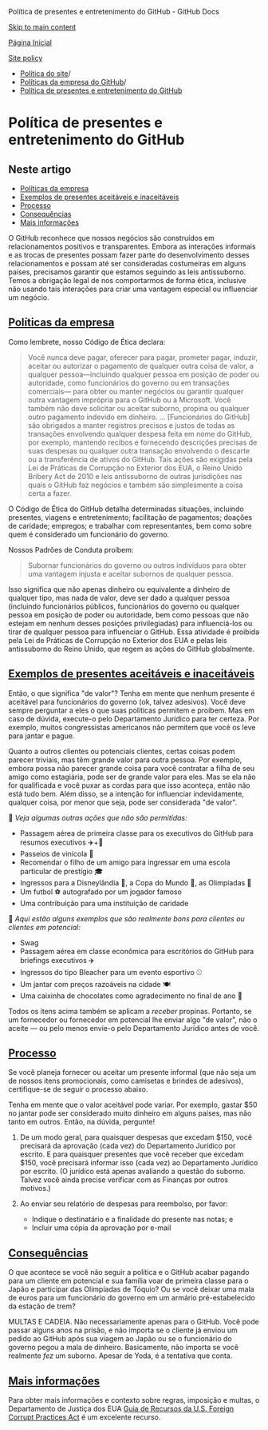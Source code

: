 Política de presentes e entretenimento do GitHub - GitHub Docs

[Skip to main content](#main-content)

[Página Inicial](/pt)

[Site policy](/pt/site-policy)

* [Política do site](/pt/site-policy)/
* [Políticas da empresa do GitHub](/pt/site-policy/github-company-policies)/
* [Política de presentes e entretenimento do GitHub](/pt/site-policy/github-company-policies/github-gifts-and-entertainment-policy)

Política de presentes e entretenimento do GitHub
==========

Neste artigo
----------

* [Políticas da empresa](#company-policies)
* [Exemplos de presentes aceitáveis e inaceitáveis](#examples-of-acceptable-and-unacceptable-gifts)
* [Processo](#process)
* [Consequências](#consequences)
* [Mais informações](#more-information)

O GitHub reconhece que nossos negócios são construídos em relacionamentos positivos e transparentes. Embora as interações informais e as trocas de presentes possam fazer parte do desenvolvimento desses relacionamentos e possam até ser consideradas costumeiras em alguns países, precisamos garantir que estamos seguindo as leis antissuborno. Temos a obrigação legal de nos comportarmos de forma ética, inclusive não usando tais interações para criar uma vantagem especial ou influenciar um negócio.

[Políticas da empresa](#company-policies)
----------

Como lembrete, nosso Código de Ética declara:

>
>
> Você nunca deve pagar, oferecer para pagar, prometer pagar, induzir, aceitar ou autorizar o pagamento de qualquer outra coisa de valor, a qualquer pessoa—incluindo qualquer pessoa em posição de poder ou autoridade, como funcionários do governo ou em transações comerciais— para obter ou manter negócios ou garantir qualquer outra vantagem imprópria para o GitHub ou a Microsoft. Você também não deve solicitar ou aceitar suborno, propina ou qualquer outro pagamento indevido em dinheiro. ... [Funcionários do GitHub] são obrigados a manter registros precisos e justos de todas as transações envolvendo qualquer despesa feita em nome do GitHub, por exemplo, mantendo recibos e fornecendo descrições precisas de suas despesas ou qualquer outra transação envolvendo o descarte ou a transferência de ativos do GitHub. Tais ações são exigidas pela Lei de Práticas de Corrupção no Exterior dos EUA, o Reino Unido Bribery Act de 2010 e leis antissuborno de outras jurisdições nas quais o GitHub faz negócios e também são simplesmente a coisa certa a fazer.
>
>

O Código de Ética do GitHub detalha determinadas situações, incluindo presentes, viagens e entretenimento; facilitação de pagamentos; doações de caridade; empregos; e trabalhar com representantes, bem como sobre quem é considerado um funcionário do governo.

Nossos Padrões de Conduta proíbem:

>
>
> Subornar funcionários do governo ou outros indivíduos para obter uma vantagem injusta e aceitar subornos de qualquer pessoa.
>
>

Isso significa que não apenas dinheiro ou equivalente a dinheiro de qualquer tipo, mas nada de valor, deve ser dado a qualquer pessoa (incluindo funcionários públicos, funcionários do governo ou qualquer pessoa em posição de poder ou autoridade, bem como pessoas que não estejam em nenhum desses posições privilegiadas) para influenciá-los ou tirar de qualquer pessoa para influenciar o GitHub. Essa atividade é proibida pela Lei de Práticas de Corrupção no Exterior dos EUA e pelas leis antissuborno do Reino Unido, que regem as ações do GitHub globalmente.

[Exemplos de presentes aceitáveis e inaceitáveis](#examples-of-acceptable-and-unacceptable-gifts)
----------

Então, o que significa "de valor"? Tenha em mente que nenhum presente é aceitável para funcionários do governo (ok, talvez adesivos). Você deve sempre perguntar a eles o que suas políticas permitem e proíbem. Mas em caso de dúvida, execute-o pelo Departamento Jurídico para ter certeza. Por exemplo, muitos congressistas americanos não permitem que você os leve para jantar e pague.

Quanto a outros clientes ou potenciais clientes, certas coisas podem parecer triviais, mas têm grande valor para outra pessoa. Por exemplo, embora possa não parecer grande coisa para você contratar a filha de seu amigo como estagiária, pode ser de grande valor para eles. Mas se ela não for qualificada e você puxar as cordas para que isso aconteça, então não está tudo bem. Além disso, se a intenção for influenciar indevidamente, qualquer coisa, por menor que seja, pode ser considerada "de valor".

🙅 *Veja algumas outras ações que não são permitidas:*

* Passagem aérea de primeira classe para os executivos do GitHub para resumos executivos ✈️+🍾
* Passeios de vinícola 🍷
* Recomendar o filho de um amigo para ingressar em uma escola particular de prestígio 🎓
* Ingressos para a Disneylândia 👸, a Copa do Mundo 🥅, as Olimpíadas 🏅
* Um futbol ⚽️ autografado por um jogador famoso
* Uma contribuição para uma instituição de caridade

🙆 *Aqui estão alguns exemplos que são realmente bons para clientes ou clientes em potencial:*

* Swag
* Passagem aérea em classe econômica para escritórios do GitHub para briefings executivos ✈️
* Ingressos do tipo Bleacher para um evento esportivo ⚾️
* Um jantar com preços razoáveis na cidade 🍽
* Uma caixinha de chocolates como agradecimento no final de ano 🍫

Todos os itens acima também se aplicam a *receber* propinas. Portanto, se um fornecedor ou fornecedor em potencial lhe enviar algo "de valor", não o aceite — ou pelo menos envie-o pelo Departamento Jurídico antes de você.

[Processo](#process)
----------

Se você planeja fornecer ou aceitar um presente informal (que não seja um de nossos itens promocionais, como camisetas e brindes de adesivos), certifique-se de seguir o processo abaixo.

Tenha em mente que o valor aceitável pode variar. Por exemplo, gastar $50 no jantar pode ser considerado muito dinheiro em alguns países, mas não tanto em outros. Então, na dúvida, pergunte!

1. De um modo geral, para quaisquer despesas que excedam $150, você precisará da aprovação (cada vez) do Departamento Jurídico por escrito. E para quaisquer presentes que você receber que excedam $150, você precisará informar isso (cada vez) ao Departamento Jurídico por escrito. (O jurídico está apenas avaliando a questão do suborno. Talvez você ainda precise verificar com as Finanças por outros motivos.)

2. Ao enviar seu relatório de despesas para reembolso, por favor:

   * Indique o destinatário e a finalidade do presente nas notas; e
   * Incluir uma cópia da aprovação por e-mail

[Consequências](#consequences)
----------

O que acontece se você não seguir a política e o GitHub acabar pagando para um cliente em potencial e sua família voar de primeira classe para o Japão e participar das Olimpíadas de Tóquio? Ou se você deixar uma mala de euros para um funcionário do governo em um armário pré-estabelecido da estação de trem?

MULTAS E CADEIA. Não necessariamente apenas para o GitHub. Você pode passar alguns anos na prisão, e não importa se o cliente já enviou um pedido ao GitHub após sua viagem ao Japão ou se o funcionário do governo pegou a mala de dinheiro. Basicamente, não importa se você realmente *fez* um suborno. Apesar de Yoda, é a tentativa que conta.

[Mais informações](#more-information)
----------

Para obter mais informações e contexto sobre regras, imposição e multas, o Departamento de Justiça dos EUA [Guia de Recursos da U.S. Foreign Corrupt Practices Act](https://www.justice.gov/sites/default/files/criminal-fraud/legacy/2015/01/16/guide.pdf) é um excelente recurso.
